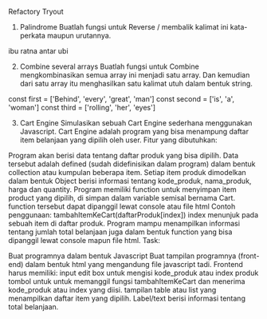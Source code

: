 Refactory Tryout

1. Palindrome
Buatlah fungsi untuk Reverse / membalik kalimat ini kata-perkata maupun urutannya.

ibu ratna antar ubi

2. Combine several arrays
Buatlah fungsi untuk Combine mengkombinasikan semua array ini menjadi satu array. Dan kemudian dari satu array itu menghasilkan satu kalimat utuh dalam bentuk string.

const first = ['Behind', 'every', 'great', 'man']
const second = ['is', 'a', 'woman']
const third = ['rolling', 'her', 'eyes']

3. Cart Engine
Simulasikan sebuah Cart Engine sederhana menggunakan Javascript. Cart Engine adalah program yang bisa menampung daftar item belanjaan yang dipilih oleh user. Fitur yang dibutuhkan:

Program akan berisi data tentang daftar produk yang bisa dipilih. Data tersebut adalah defined (sudah didefinisikan dalam program) dalam bentuk collection atau kumpulan beberapa item.
Setiap item produk dimodelkan dalam bentuk Object berisi informasi tentang kode_produk, nama_produk, harga dan quantity.
Program memiliki function untuk menyimpan item product yang dipilih, di simpan dalam variable semisal bernama Cart. function tersebut dapat dipanggil lewat console atau file html Contoh penggunaan: tambahItemKeCart(daftarProduk[index]) index menunjuk pada sebuah item di daftar produk.
Program mampu menampilkan informasi tentang jumlah total belanjaan juga dalam bentuk function yang bisa dipanggil lewat console mapun file html.
Task:

Buat programnya dalam bentuk Javascript
Buat tampilan programnya (front-end) dalam bentuk html yang mengandung file javascript tadi. Frontend harus memiliki:
input edit box untuk mengisi kode_produk atau index produk
tombol untuk untuk memanggil fungsi tambahItemKeCart dan menerima kode_produk atau index yang diisi.
tampilan table atau list yang menampilkan daftar item yang dipilih.
Label/text berisi informasi tentang total belanjaan.